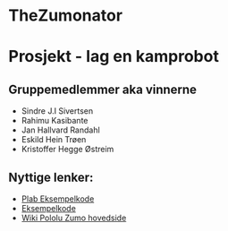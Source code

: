 # TheZumonator
# Prosjekt - lag en kamprobot
##  Gruppemedlemmer aka vinnerne
* Sindre J.I Sivertsen
* Rahimu Kasibante
* Jan Hallvard Randahl
* Eskild Hein Trøen
* Kristoffer Hegge Østreim

## Nyttige lenker:
* [Plab Eksempelkode](https://github.com/IDI-PLab/plab-library/tree/master/PLabExamples/examples/14.Zumo)
* [Eksempelkode](https://github.com/pololu/zumo-shield)
* [Wiki Pololu Zumo hovedside](https://www.ntnu.no/wiki/display/plab/4.+Pololu+Zumo+Robot)
